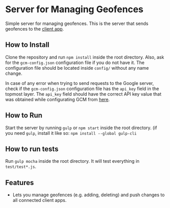 # Server for Managing Geofences

Simple server for managing geofences. This is the server that sends geofences to the [client app](https://github.com/CMUChimpsLab/GeofenceApp).

## How to Install

Clone the repository and run `npm install` inside the root directory.
Also, ask for the `gcm-config.json` configuration file if you do not have it.
The configuration file should be located inside `config/` without any name change.

In case of any error when trying to send requests to the Google server, check if the `gcm-config.json` configuration file has the `api_key` field in the topmost layer.
The `api_key` field should have the correct API key value that was obtained while configurating GCM from [here](https://developers.google.com/cloud-messaging/android/start).

## How to Run

Start the server by running `gulp` or `npm start` inside the root directory. (if you need `gulp`, install it like so: `npm install --global gulp-cli`

## How to run tests

Run `gulp mocha` inside the root directory. It will test everything in `test/test*.js`.

## Features

- Lets you manage geofences (e.g. adding, deleting) and push changes to all connected client apps.
